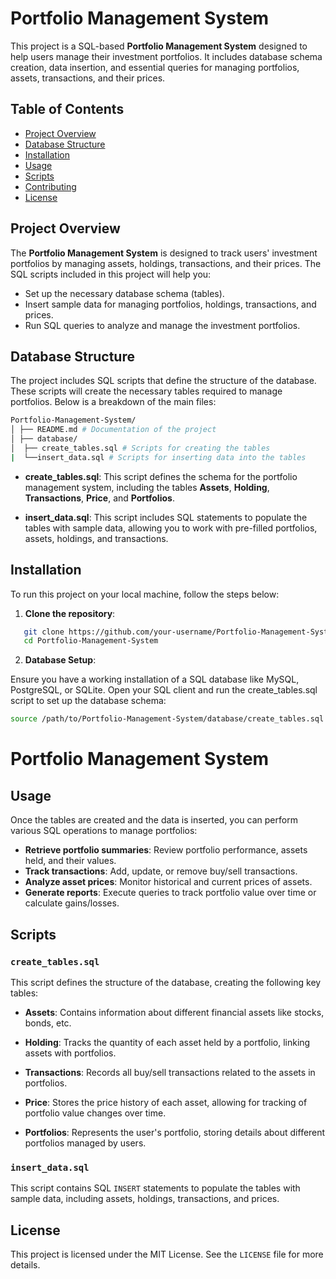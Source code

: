 # Portfolio Management System

This project is a SQL-based **Portfolio Management System** designed to help users manage their investment portfolios. It includes database schema creation, data insertion, and essential queries for managing portfolios, assets, transactions, and their prices.

## Table of Contents
- [Project Overview](#project-overview)
- [Database Structure](#database-structure)
- [Installation](#installation)
- [Usage](#usage)
- [Scripts](#scripts)
- [Contributing](#contributing)
- [License](#license)

## Project Overview

The **Portfolio Management System** is designed to track users' investment portfolios by managing assets, holdings, transactions, and their prices. The SQL scripts included in this project will help you:
- Set up the necessary database schema (tables).
- Insert sample data for managing portfolios, holdings, transactions, and prices.
- Run SQL queries to analyze and manage the investment portfolios.

## Database Structure

The project includes SQL scripts that define the structure of the database. These scripts will create the necessary tables required to manage portfolios. Below is a breakdown of the main files:
```bash
Portfolio-Management-System/  
│ ├── README.md # Documentation of the project  
│ ├── database/   
│  ├── create_tables.sql # Scripts for creating the tables   
|  └──insert_data.sql # Scripts for inserting data into the tables
```


- **create_tables.sql**: This script defines the schema for the portfolio management system, including the tables **Assets**, **Holding**, **Transactions**, **Price**, and **Portfolios**.
  
- **insert_data.sql**: This script includes SQL statements to populate the tables with sample data, allowing you to work with pre-filled portfolios, assets, holdings, and transactions.

## Installation

To run this project on your local machine, follow the steps below:

1. **Clone the repository**:
```bash
   git clone https://github.com/your-username/Portfolio-Management-System.git
   cd Portfolio-Management-System
```

2. **Database Setup**:

Ensure you have a working installation of a SQL database like MySQL, PostgreSQL, or SQLite.
Open your SQL client and run the create_tables.sql script to set up the database schema:
```bash
source /path/to/Portfolio-Management-System/database/create_tables.sql
```
# Portfolio Management System

## Usage

Once the tables are created and the data is inserted, you can perform various SQL operations to manage portfolios:

- **Retrieve portfolio summaries**: Review portfolio performance, assets held, and their values.
- **Track transactions**: Add, update, or remove buy/sell transactions.
- **Analyze asset prices**: Monitor historical and current prices of assets.
- **Generate reports**: Execute queries to track portfolio value over time or calculate gains/losses.

## Scripts

### `create_tables.sql`

This script defines the structure of the database, creating the following key tables:

- **Assets**: Contains information about different financial assets like stocks, bonds, etc.
  
- **Holding**: Tracks the quantity of each asset held by a portfolio, linking assets with portfolios.
  
- **Transactions**: Records all buy/sell transactions related to the assets in portfolios.
  
- **Price**: Stores the price history of each asset, allowing for tracking of portfolio value changes over time.
  
- **Portfolios**: Represents the user's portfolio, storing details about different portfolios managed by users.

### `insert_data.sql`

This script contains SQL `INSERT` statements to populate the tables with sample data, including assets, holdings, transactions, and prices.


## License

This project is licensed under the MIT License. See the `LICENSE` file for more details.
  